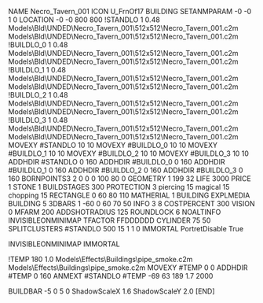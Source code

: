 NAME Necro_Tavern_001
ICON U_FrnOf17
BUILDING
SETANMPARAM -0 -0 1 0
LOCATION -0 -0 800 800
!STANDLO      1 0.48 Models\Bld\UNDED\Necro_Tavern_001\512x512\Necro_Tavern_001.c2m Models\Bld\UNDED\Necro_Tavern_001\512x512\Necro_Tavern_001.c2m 
!BUILDLO_0    1 0.48 Models\Bld\UNDED\Necro_Tavern_001\512x512\Necro_Tavern_001.c2m Models\Bld\UNDED\Necro_Tavern_001\512x512\Necro_Tavern_001.c2m 
!BUILDLO_1    1 0.48 Models\Bld\UNDED\Necro_Tavern_001\512x512\Necro_Tavern_001.c2m Models\Bld\UNDED\Necro_Tavern_001\512x512\Necro_Tavern_001.c2m 
!BUILDLO_2    1 0.48 Models\Bld\UNDED\Necro_Tavern_001\512x512\Necro_Tavern_001.c2m Models\Bld\UNDED\Necro_Tavern_001\512x512\Necro_Tavern_001.c2m 
!BUILDLO_3    1 0.48 Models\Bld\UNDED\Necro_Tavern_001\512x512\Necro_Tavern_001.c2m Models\Bld\UNDED\Necro_Tavern_001\512x512\Necro_Tavern_001.c2m 
MOVEXY #STANDLO   10 10
MOVEXY #BUILDLO_0 10 10
MOVEXY #BUILDLO_1 10 10
MOVEXY #BUILDLO_2 10 10
MOVEXY #BUILDLO_3 10 10
ADDHDIR #STANDLO 0 160
ADDHDIR #BUILDLO_0 0 160
ADDHDIR #BUILDLO_1 0 160
ADDHDIR #BUILDLO_2 0 160
ADDHDIR #BUILDLO_3 0 160
BORNPOINTS3 2 0 0 0 100 80 0
GEOMETRY 1 199 32
LIFE     3000
PRICE 1 STONE 1
BUILDSTAGES 300
PROTECTION 3 piercing 15 magical 15 chopping 15
RECTANGLE    0 60 80 110
MATHERIAL 1 BUILDING
EXPLMEDIA BUILDING 5
3DBARS 1 -60 0 60 70 50
INFO 3 8
COSTPERCENT 300
VISION 0
MFARM 200
ADDSHOTRADIUS 125
ROUNDLOCK 6
NOALTINFO
INVISIBLEONMINIMAP
TFACTOR FFDDDDDD
CYLINDER 75 50
SPLITCLUSTERS #STANDLO 500 15 1 1 0
IMMORTAL
PortretDisable True

INVISIBLEONMINIMAP
IMMORTAL

!TEMP 180 1.0 Models\Effects\Buildings\pipe_smoke.c2m Models\Effects\Buildings\pipe_smoke.c2m
MOVEXY  #TEMP 0 0
ADDHDIR #TEMP 0 160
ANMEXT #STANDLO #TEMP -69 63 189 1.7 2000

BUILDBAR -5 0 5 0
ShadowScaleX 1.6
ShadowScaleY 2.0
[END]
